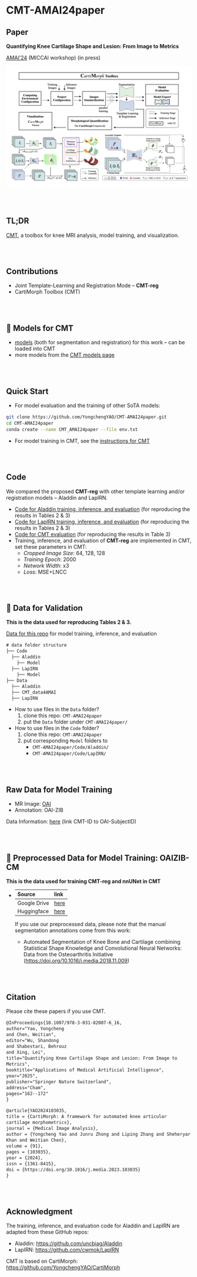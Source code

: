 # CMT-AMAI24paper

## Paper

**Quantifying Knee Cartilage Shape and Lesion: From Image to Metrics**

[AMAI’24](https://sites.google.com/view/amai2024/home) (MICCAI workshop) (in press)

![paper-CMT](README.assets/paper-CMT.png)

<br/><br/>

## TL;DR

[CMT](https://github.com/YongchengYAO/CartiMorph-Toolbox), a toolbox for knee MRI analysis, model training, and visualization.

<br/><br/>

## Contributions

- Joint Template-Learning and Registration Mode – **CMT-reg**
- CartiMorph Toolbox (CMT)

<br/><br/>

## :rocket: Models for CMT

- [models](https://github.com/YongchengYAO/CMT-AMAI24paper/tree/main/Models) (both for segmentation and registration) for this work – can be loaded into CMT
- more models from the [CMT models page](https://github.com/YongchengYAO/CartiMorph-Toolbox/blob/main/Models/model_releases.md)

<br/><br/>

## Quick Start

- For model evaluation and the training of other SoTA models:

```bash
git clone https://github.com/YongchengYAO/CMT-AMAI24paper.git
cd CMT-AMAI24paper
conda create --name CMT_AMAI24paper --file env.txt
```

- For model training in CMT, see the [instructions for CMT](https://github.com/YongchengYAO/CartiMorph-Toolbox?tab=readme-ov-file#step-by-step-instruction)

<br/><br/>

## Code

We compared the proposed **CMT-reg** with other template learning and/or registration models – Aladdin and LapIRN.

- [Code for Aladdin training, inference, and evaluation](https://github.com/YongchengYAO/CMT-AMAI24paper/tree/main/Code/Aladdin/Study) (for reproducing the results in Tables 2 & 3)
- [Code for LapIRN training, inference, and evaluation](https://github.com/YongchengYAO/CMT-AMAI24paper/tree/main/Code/LapIRN/Study)  (for reproducing the results in Tables 2 & 3)
- [Code for CMT evaluation](https://github.com/YongchengYAO/CMT-AMAI24paper/tree/main/Code/CMT_code4AMAI/study)  (for reproducing the results in Table 3)
- Training, inference, and evaluation of **CMT-reg** are implemented in CMT, set these parameters in CMT:
  - *Cropped Image Size*: 64, 128, 128
  - *Training Epoch*: 2000
  - *Network Width*: x3
  - *Loss*: MSE+LNCC

<br/><br/>

## :rocket: Data for Validation

**This is the data used for reproducing Tables 2 & 3.**

[Data for this repo](https://drive.google.com/drive/folders/1x_8vAgq8NRCKCoVBl-Y5jlk_kvfaYCdt?usp=sharing) for model training, inference, and evaluation

```
# data folder structure
├── Code
  ├── Aladdin
    ├── Model
  ├── LapIRN
    ├── Model
├── Data
  ├── Aladdin
  ├── CMT_data4AMAI 
  ├── LapIRN
```

- How to use files in the `Data` folder?
  1. clone this repo: `CMT-AMAI24paper`
  2. put the `Data` folder under `CMT-AMAI24paper/`
- How to use files in the `Code` folder?
  1. clone this repo: `CMT-AMAI24paper`
  2. put corresponding `Model` folders to
     - `CMT-AMAI24paper/Code/Aladdin/`
     - `CMT-AMAI24paper/Code/LapIRN/`

<br/><br/>

## Raw Data for Model Training

- MR Image: [OAI](https://nda.nih.gov/oai/)
- Annotation: OAI-ZIB

Data Information: [here](https://github.com/YongchengYAO/CMT-AMAI24paper/tree/main/DataInfo/OAIZIB) (link CMT-ID to OAI-SubjectID)

<br/><br/>

## :rocket: Preprocessed Data for Model Training: OAIZIB-CM

**This is the data used for training CMT-reg and nnUNet in CMT**

- | Source       | link                                                         |
  | ------------ | ------------------------------------------------------------ |
  | Google Drive | [here](https://drive.google.com/drive/folders/13_afAKSH7ZMOI_Nk2gfoihbJKwafw1l9?usp=share_link) |
  | Huggingface  | [here](https://huggingface.co/datasets/YongchengYAO/OAIZIB-CM/tree/main) |

  If you use our preprocessed data, please note that the manual segmentation annotations come from this work: 

  - Automated Segmentation of Knee Bone and Cartilage combining Statistical Shape Knowledge and Convolutional Neural Networks: Data from the Osteoarthritis Initiative (https://doi.org/10.1016/j.media.2018.11.009)

<br/><br/>

## Citation

Please cite these papers if you use CMT.

```
@InProceedings{10.1007/978-3-031-82007-6_16,
author="Yao, Yongcheng
and Chen, Weitian",
editor="Wu, Shandong
and Shabestari, Behrouz
and Xing, Lei",
title="Quantifying Knee Cartilage Shape and Lesion: From Image to Metrics",
booktitle="Applications of Medical Artificial Intelligence",
year="2025",
publisher="Springer Nature Switzerland",
address="Cham",
pages="162--172"
}
```

```
@article{YAO2024103035,
title = {CartiMorph: A framework for automated knee articular cartilage morphometrics},
journal = {Medical Image Analysis},
author = {Yongcheng Yao and Junru Zhong and Liping Zhang and Sheheryar Khan and Weitian Chen},
volume = {91},
pages = {103035},
year = {2024},
issn = {1361-8415},
doi = {https://doi.org/10.1016/j.media.2023.103035}
}
```

<br/><br/>

## Acknowledgment

The training, inference, and evaluation code for Aladdin and LapIRN are adapted from these GitHub repos:

- Aladdin: https://github.com/uncbiag/Aladdin
- LapIRN: https://github.com/cwmok/LapIRN

CMT is based on CartiMorph: https://github.com/YongchengYAO/CartiMorph

